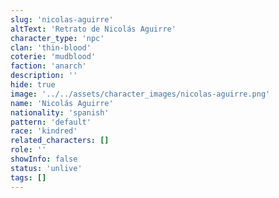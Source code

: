 ```yaml
---
slug: 'nicolas-aguirre'
altText: 'Retrato de Nicolás Aguirre'
character_type: 'npc'
clan: 'thin-blood'
coterie: 'mudblood'
faction: 'anarch'
description: ''
hide: true
image: '../../assets/character_images/nicolas-aguirre.png'
name: 'Nicolás Aguirre'
nationality: 'spanish'
pattern: 'default'
race: 'kindred'
related_characters: []
role: ''
showInfo: false
status: 'unlive'
tags: []
---
```

